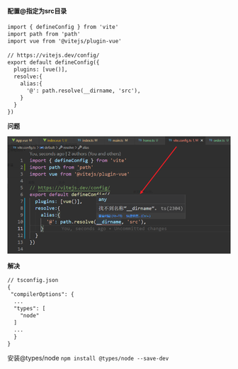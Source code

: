 #### 配置@指定为src目录

```tsx
import { defineConfig } from 'vite'
import path from 'path'
import vue from '@vitejs/plugin-vue'

// https://vitejs.dev/config/
export default defineConfig({
  plugins: [vue()],
  resolve:{
    alias:{
      '@': path.resolve(__dirname, 'src'),
    }
  }
})
```

**问题**

<img src="..\image\error1.png" style="zoom: 80%;" />

**解决**

```tsx
// tsconfig.json
{
 "compilerOptions": {
  ...
  "types": [
    "node"
  ]
  ...
  }
}
```

安装@types/node `npm install @types/node --save-dev`

